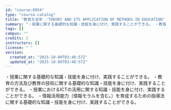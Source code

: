```yaml
---
id: "course:6954"
type: "course-catalog"
title: "教育方法学 ／THEORY AND ITS APPLICATION OF METHODS IN EDUCATION"
summary: "・授業に関する基礎的な知識・技能を身に付け、実践することができる。 ・教育の方法及び教育の技術に関する基礎的な知識・技能を身に付け、実践することができる。 ・授業におけるICTの活用に関する知識・技能を身に付け、実践することができる。 ・情…"
tags: []
campus: ""
credits: 2
instructors: []
license: " "
version:
  created_at: "2025-10-09T03:48:57Z"
  updated_at: "2025-10-09T03:48:57Z"
---
```


・授業に関する基礎的な知識・技能を身に付け、実践することができる。 ・教育の方法及び教育の技術に関する基礎的な知識・技能を身に付け、実践することができる。 ・授業におけるICTの活用に関する知識・技能を身に付け、実践することができる。 ・情報活用能力（情報モラルを含む。）を育成するための指導法に関する基礎的な知識・技能を身に付け、実践することができる。
